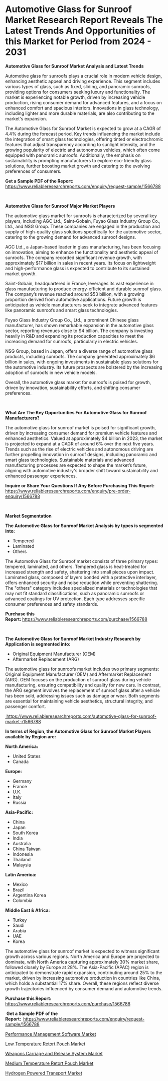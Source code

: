 <p><h1>Automotive Glass for Sunroof Market Research Report Reveals The Latest Trends And Opportunities of this Market for Period from 2024 - 2031</h1></p><p><strong>Automotive Glass for Sunroof Market Analysis and Latest Trends</strong></p>
<p><p>Automotive glass for sunroofs plays a crucial role in modern vehicle design, enhancing aesthetic appeal and driving experience. This segment includes various types of glass, such as fixed, sliding, and panoramic sunroofs, providing options for consumers seeking luxury and functionality. The market is experiencing notable growth, driven by increasing vehicle production, rising consumer demand for advanced features, and a focus on enhanced comfort and spacious interiors. Innovations in glass technology, including lighter and more durable materials, are also contributing to the market's expansion.</p><p>The Automotive Glass for Sunroof Market is expected to grow at a CAGR of 4.4% during the forecast period. Key trends influencing the market include the integration of smart glass technologies, offering tinted or electrochromic features that adjust transparency according to sunlight intensity, and the growing popularity of electric and autonomous vehicles, which often come equipped with panoramic sunroofs. Additionally, the emphasis on sustainability is prompting manufacturers to explore eco-friendly glass solutions, further boosting market growth and catering to the evolving preferences of consumers.</p></p>
<p><strong>Get a Sample PDF of the Report:&nbsp;</strong> <a href="https://www.reliableresearchreports.com/enquiry/request-sample/1566788">https://www.reliableresearchreports.com/enquiry/request-sample/1566788</a></p>
<p>&nbsp;</p>
<p><strong>Automotive Glass for Sunroof Major Market Players</strong></p>
<p><p>The automotive glass market for sunroofs is characterized by several key players, including AGC Ltd., Saint-Gobain, Fuyao Glass Industry Group Co., Ltd., and NSG Group. These companies are engaged in the production and supply of high-quality glass solutions specifically for the automotive sector, catering to the growing demand for advanced sunroof designs.</p><p>AGC Ltd., a Japan-based leader in glass manufacturing, has been focusing on innovation, aiming to enhance the functionality and aesthetic appeal of sunroofs. The company recorded significant revenue growth, with approximately $17 billion in sales in recent years. Its focus on lightweight and high-performance glass is expected to contribute to its sustained market growth.</p><p>Saint-Gobain, headquartered in France, leverages its vast experience in glass manufacturing to produce energy-efficient and durable sunroof glass. The company’s revenue reached around $53 billion, with a growing proportion derived from automotive applications. Future growth is anticipated as vehicle manufacturers seek to integrate advanced features like panoramic sunroofs and smart glass technologies.</p><p>Fuyao Glass Industry Group Co., Ltd., a prominent Chinese glass manufacturer, has shown remarkable expansion in the automotive glass sector, reporting revenues close to $4 billion. The company is investing heavily in R&D and expanding its production capacities to meet the increasing demand for sunroofs, particularly in electric vehicles.</p><p>NSG Group, based in Japan, offers a diverse range of automotive glass products, including sunroofs. The company generated approximately $6 billion in sales, with ongoing investments in sustainable glass solutions for the automotive industry. Its future prospects are bolstered by the increasing adoption of sunroofs in new vehicle models.</p><p>Overall, the automotive glass market for sunroofs is poised for growth, driven by innovation, sustainability efforts, and shifting consumer preferences.</p></p>
<p>&nbsp;</p>
<p><strong>What Are The Key Opportunities For Automotive Glass for Sunroof Manufacturers?</strong></p>
<p><p>The automotive glass for sunroof market is poised for significant growth, driven by increasing consumer demand for premium vehicle features and enhanced aesthetics. Valued at approximately $4 billion in 2023, the market is projected to expand at a CAGR of around 6% over the next five years. Trends such as the rise of electric vehicles and autonomous driving are further propelling innovation in sunroof designs, including panoramic and smart glass technologies. Sustainable materials and advanced manufacturing processes are expected to shape the market’s future, aligning with automotive industry's broader shift toward sustainability and enhanced passenger experiences.</p></p>
<p><strong>Inquire or Share Your Questions If Any Before Purchasing This Report:</strong> <a href="https://www.reliableresearchreports.com/enquiry/pre-order-enquiry/1566788">https://www.reliableresearchreports.com/enquiry/pre-order-enquiry/1566788</a></p>
<p>&nbsp;</p>
<p><strong>Market Segmentation</strong></p>
<p><strong>The Automotive Glass for Sunroof Market Analysis by types is segmented into:</strong></p>
<p><ul><li>Tempered</li><li>Laminated</li><li>Others</li></ul></p>
<p><p>The Automotive Glass for Sunroof market consists of three primary types: tempered, laminated, and others. Tempered glass is heat-treated for increased strength and safety, shattering into small pieces upon impact. Laminated glass, composed of layers bonded with a protective interlayer, offers enhanced security and noise reduction while preventing shattering. The "others" category includes specialized materials or technologies that may not fit standard classifications, such as panoramic sunroofs or advanced coatings for UV protection. Each type addresses specific consumer preferences and safety standards.</p></p>
<p><strong>Purchase this Report:&nbsp;</strong><a href="https://www.reliableresearchreports.com/purchase/1566788">https://www.reliableresearchreports.com/purchase/1566788</a></p>
<p>&nbsp;</p>
<p><strong>The Automotive Glass for Sunroof Market Industry Research by Application is segmented into:</strong></p>
<p><ul><li>Original Equipment Manufacturer (OEM)</li><li>Aftermarket Replacement (ARG)</li></ul></p>
<p><p>The automotive glass for sunroofs market includes two primary segments: Original Equipment Manufacturer (OEM) and Aftermarket Replacement (ARG). OEM focuses on the production of sunroof glass during vehicle manufacturing, ensuring compatibility and quality for new cars. In contrast, the ARG segment involves the replacement of sunroof glass after a vehicle has been sold, addressing issues such as damage or wear. Both segments are essential for maintaining vehicle aesthetics, structural integrity, and passenger comfort.</p></p>
<p><a href="https://www.reliableresearchreports.com/automotive-glass-for-sunroof-market-r1566788">&nbsp;https://www.reliableresearchreports.com/automotive-glass-for-sunroof-market-r1566788</a></p>
<p><strong>In terms of Region, the Automotive Glass for Sunroof Market Players available by Region are:</strong></p>
<p>
    <p> <strong> North America: </strong>
        <ul>
            <li>United States</li>
            <li>Canada</li>
        </ul>
        </p> 
    <p> <strong> Europe: </strong>
        <ul>
            <li>Germany</li>
            <li>France</li>
            <li>U.K.</li>
            <li>Italy</li>
            <li>Russia</li>
        </ul>
        </p> 
    <p> <strong> Asia-Pacific: </strong>
        <ul>
            <li>China</li>
            <li>Japan</li>
            <li>South Korea</li>
            <li>India</li>
            <li>Australia</li>
            <li>China Taiwan</li>
            <li>Indonesia</li>
            <li>Thailand</li>
            <li>Malaysia</li>
        </ul>
        </p> 
    <p> <strong> Latin America: </strong>
        <ul>
            <li>Mexico</li>
            <li>Brazil</li>
            <li>Argentina Korea</li>
            <li>Colombia</li>
        </ul>
        </p> 
    <p> <strong> Middle East & Africa: </strong>
        <ul>
            <li>Turkey</li>
            <li>Saudi</li>
            <li>Arabia</li>
            <li>UAE</li>
            <li>Korea</li>
        </ul>
    </p>
    </p>
<p><p>The automotive glass for sunroof market is expected to witness significant growth across various regions. North America and Europe are projected to dominate, with North America capturing approximately 30% market share, followed closely by Europe at 28%. The Asia-Pacific (APAC) region is anticipated to demonstrate rapid expansion, contributing around 25% to the market, driven by increasing automotive production in countries like China, which holds a substantial 17% share. Overall, these regions reflect diverse growth trajectories influenced by consumer demand and automotive trends.</p></p>
<p><strong>Purchase this Report: </strong><a href="https://www.reliableresearchreports.com/purchase/1566788">https://www.reliableresearchreports.com/purchase/1566788</a></p>
<p>&nbsp;<strong>Get a Sample PDF of the Report:&nbsp;&nbsp;</strong><a href="https://www.reliableresearchreports.com/enquiry/request-sample/1566788">https://www.reliableresearchreports.com/enquiry/request-sample/1566788</a></p>
<p><strong></strong></p>
<p><p><a href="https://www.linkedin.com/pulse/performance-management-software-market-share-size-trends-62wee">Performance Management Software Market</a></p><p><a href="https://github.com/BellAuer/Market-Research-Report-List-1/blob/main/low-temperature-retort-pouch-market.md">Low Temperature Retort Pouch Market</a></p><p><a href="https://issuu.com/reportprime-2/docs/weapons-carriage-and-release-system_f423c0cf62e59f">Weapons Carriage and Release System Market</a></p><p><a href="https://github.com/SamiaChowdhury801/Market-Research-Report-List-1/blob/main/medium-temperature-retort-pouch-market.md">Medium Temperature Retort Pouch Market</a></p><p><a href="https://issuu.com/reportprime-2/docs/hydrogen-powered-transport-market-s_b822371f31635e">Hydrogen Powered Transport Market</a></p></p>